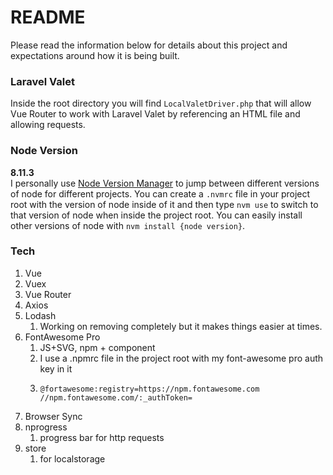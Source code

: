 # README #
Please read the information below for details about this project and expectations 
around how it is being built.

### Laravel Valet
Inside the root directory you will find `LocalValetDriver.php` that will allow Vue Router to work with Laravel Valet by referencing an HTML file and allowing requests.

### Node Version
**8.11.3**<br>
I personally use [Node Version Manager](https://github.com/creationix/nvm) to jump between different versions of node for different projects. You can create a `.nvmrc` file in your project root with the version of node inside of it and then type `nvm use` to switch to that version of node when inside the project root. You can easily install other versions of node with `nvm install {node version}`.

### Tech
1. Vue
1. Vuex
1. Vue Router
1. Axios
1. Lodash 
    1. Working on removing completely but it makes things easier at times.
1. FontAwesome Pro 
    1. JS+SVG, npm + component
    1. I use a .npmrc file in the project root with my font-awesome pro auth key in it
    1. ```
       @fortawesome:registry=https://npm.fontawesome.com
       //npm.fontawesome.com/:_authToken=
       ```     
1. Browser Sync
1. nprogress
    1. progress bar for http requests
1. store
    1. for localstorage